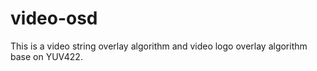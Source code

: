 video-osd
=======================================================
This is a video string overlay algorithm and video logo overlay algorithm base on YUV422.
